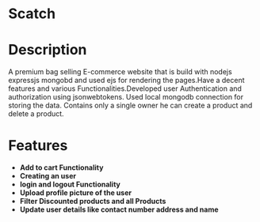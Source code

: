 # Scatch

# Description
A premium bag selling E-commerce website that is build with nodejs expressjs mongobd and used ejs for rendering the pages.Have a decent features and various Functionalities.Developed user Authentication and authorization using jsonwebtokens.
Used local mongodb connection for storing the data.
Contains only a single owner he can create a product and delete a product.

# Features

- **Add to cart Functionality**
- **Creating an user**
- **login and logout Functionality**
- **Upload profile picture of the user**
- **Filter Discounted products and all Products**
- **Update user details like contact number address and name**
